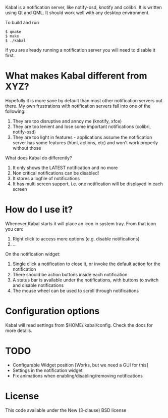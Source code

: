 

Kabal is a notification server, like notify-osd, knotify and colibri. It is written
using Qt and QML. It should work well with any desktop environment.

To build and run

    $ qmake
    $ make
    $ ./kabal

If you are already running a notification server you will need to disable it
first.

# What makes Kabal different from XYZ?

Hopefully it is more sane by default than most other notification servers out there. My own
frustrations with notification servers fall into one of the following:

1. They are too disruptive and annoy me (knotify, xfce)
2. They are too lenient and lose some important 
   notifications (colibri, notify-osd)
3. They are too light in features - applications 
   assume the notification server has some features
   (html, actions, etc) and won't work properly without those

What does Kabal do differently?

1. It only shows the LATEST notification and no more
2. Non critical notifications can be disabled!
3. It stores a logfile of notifications
4. It has multi screen support, i.e. one notification
   will be displayed in each screen

# How do I use it?

Whenever Kabal starts it will place an icon in system tray. From that icon
you can:

1. Right click to access more options (e.g. disable notifications)
1. ...

On the notification widget:

1. Single click a notification to close it, or invoke the default action
   for the notification
2. There should be action buttons inside each notification
3. A status bar is available under the notifications, with
   buttons to switch and disable notifications
4. The mouse wheel can be used to scroll through notifications

# Configuration options

Kabal will read settings from $HOME/.kabal/config. Check the docs
for more details.

# TODO 

* Configurable Widget position [Works, but we need a GUI for this]
* Settings in the notification widget
* Fix animations when enabling/disabling/removing notifications

# License

This code available under the New (3-clause) BSD license

